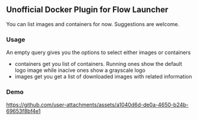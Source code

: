 ## Unofficial Docker Plugin for Flow Launcher

You can list images and containers for now.
Suggestions are welcome.

### Usage
An empty query gives you the options to select either images or containers
- containers get you list of containers. Running ones show the default logo image while inacive ones show a grayscale logo
- images get you get a list of downloaded images with related information

### Demo
https://github.com/user-attachments/assets/a1040d6d-de0a-4650-b24b-69653f8bf4e1

